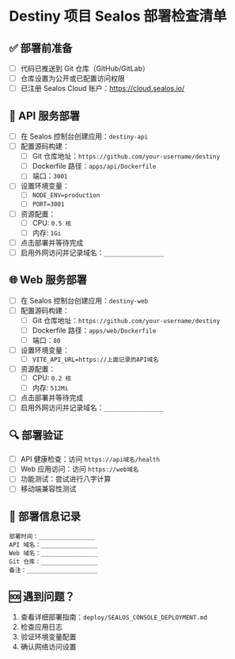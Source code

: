 # Destiny 项目 Sealos 部署检查清单

## ✅ 部署前准备

- [ ] 代码已推送到 Git 仓库（GitHub/GitLab）
- [ ] 仓库设置为公开或已配置访问权限
- [ ] 已注册 Sealos Cloud 账户：https://cloud.sealos.io/

## 🚀 API 服务部署

- [ ] 在 Sealos 控制台创建应用：`destiny-api`
- [ ] 配置源码构建：
  - [ ] Git 仓库地址：`https://github.com/your-username/destiny`
  - [ ] Dockerfile 路径：`apps/api/Dockerfile`
  - [ ] 端口：`3001`
- [ ] 设置环境变量：
  - [ ] `NODE_ENV=production`
  - [ ] `PORT=3001`
- [ ] 资源配置：
  - [ ] CPU: `0.5 核`
  - [ ] 内存: `1Gi`
- [ ] 点击部署并等待完成
- [ ] 启用外网访问并记录域名：`_________________`

## 🌐 Web 服务部署

- [ ] 在 Sealos 控制台创建应用：`destiny-web`
- [ ] 配置源码构建：
  - [ ] Git 仓库地址：`https://github.com/your-username/destiny`
  - [ ] Dockerfile 路径：`apps/web/Dockerfile`
  - [ ] 端口：`80`
- [ ] 设置环境变量：
  - [ ] `VITE_API_URL=https://上面记录的API域名`
- [ ] 资源配置：
  - [ ] CPU: `0.2 核`
  - [ ] 内存: `512Mi`
- [ ] 点击部署并等待完成
- [ ] 启用外网访问并记录域名：`_________________`

## 🔍 部署验证

- [ ] API 健康检查：访问 `https://api域名/health`
- [ ] Web 应用访问：访问 `https://web域名`
- [ ] 功能测试：尝试进行八字计算
- [ ] 移动端兼容性测试

## 📝 部署信息记录

```
部署时间：________________
API 域名：________________
Web 域名：________________
Git 仓库：________________
备注：____________________
```

## 🆘 遇到问题？

1. 查看详细部署指南：`deploy/SEALOS_CONSOLE_DEPLOYMENT.md`
2. 检查应用日志
3. 验证环境变量配置
4. 确认网络访问设置
